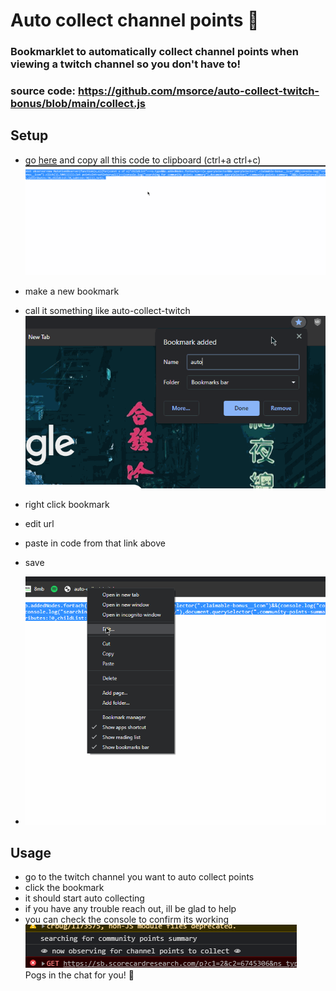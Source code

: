 # Auto collect channel points 🦥
### Bookmarklet to automatically collect channel points when viewing a twitch channel so you don't have to!

### source code: https://github.com/msorce/auto-collect-twitch-bonus/blob/main/collect.js

## Setup
- go [here](https://raw.githubusercontent.com/msorce/auto-collect-twitch-bonus/main/collect.min.js) and copy all this code to clipboard (ctrl+a ctrl+c)<br>
![copy to clipboard](https://github.com/msorce/auto-collect-twitch-bonus/blob/main/readme-assets/select-all.gif?raw=true)

- make a new bookmark
- call it something like auto-collect-twitch <br>
![make new bookmark](https://github.com/msorce/auto-collect-twitch-bonus/blob/main/readme-assets/bookmark.gif?raw=true)

- right click bookmark
- edit url
- paste in code from that link above
- save<br>
- ![edit url](https://github.com/msorce/auto-collect-twitch-bonus/blob/main/readme-assets/edit-url.gif?raw=true)

## Usage
- go to the twitch channel you want to auto collect points 
- click the bookmark
- it should start auto collecting
- if you have any trouble reach out, ill be glad to help
- you can check the console to confirm its working <br>
![console confirmation](https://github.com/msorce/auto-collect-twitch-bonus/blob/main/readme-assets/console.PNG?raw=true) <br>
Pogs in the chat for you! 🙌
